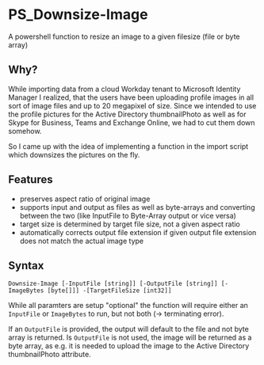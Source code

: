 # PS_Downsize-Image
A powershell function to resize an image to a given filesize (file or byte array)

## Why?

While importing data from a cloud Workday tenant to Microsoft Identity Manager I realized, that the users have been uploading profile images in all sort of image files and up to 20 megapixel of size. Since we intended to use the profile pictures for the Active Directory thumbnailPhoto as well as for Skype for Business, Teams and Exchange Online, we had to cut them down somehow.

So I came up with the idea of implementing a function in the import script which downsizes the pictures on the fly.

## Features

* preserves aspect ratio of original image
* supports input and output as files as well as byte-arrays and converting between the two (like InputFile to Byte-Array output or vice versa)
* target size is determined by target file size, not a given aspect ratio
* automatically corrects output file extension if given output file extension does not match the actual image type

## Syntax

`Downsize-Image [-InputFile [string]] [-OutputFile [string]] [-ImageBytes [byte[]]] -[TargetFileSize [int32]]`

While all paramters are setup "optional" the function will require either an `InputFile` or `ImageBytes` to run, but not both (-> terminating error).

If an `OutputFile` is provided, the output will default to the file and not byte array is returned. Is `OutputFile` is not used, the image will be returned as a byte array, as e.g. it is needed to upload the image to the Active Directory thumbnailPhoto attribute.
